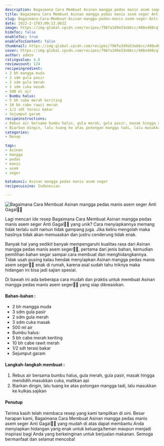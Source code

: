 ```yaml
---
description: Bagaimana Cara Membuat Asinan mangga pedas manis asem seger Anti Gagal"
title: Bagaimana Cara Membuat Asinan mangga pedas manis asem seger Anti Gagal
slug: Bagaimana-Cara-Membuat-Asinan-mangga-pedas-manis-asem-seger-Anti-Gagal
date: 2022-2-1T03:09:12.063Z
image: https://img-global.cpcdn.com/recipes/796fa3d9e53eb6cc/400x400cq70/photo.jpg
hideToc: false
enableToc: true
enableTocContent: false
thumbnail: https://img-global.cpcdn.com/recipes/796fa3d9e53eb6cc/400x400cq70/photo.jpg
cover: https://img-global.cpcdn.com/recipes/796fa3d9e53eb6cc/400x400cq70/photo.jpg
author: admin
ratingvalue: 4.8
reviewcount: 124
recipeingredient:
- 2 bh mangga muda
- 3 sdm gula pasir
- 2 sdm gula merah
- 3 sdm cuka masak
- 500 ml air
- Bumbu halus:
- 5 bh cabe merah keriting
- 10 bh cabe rawit merah
- 1/2 sdt terasi bakar
- Sejumput garam
recipeinstructions:
- Rebus air bersama bumbu halus, gula merah, gula pasir, masak hingga mendidih.masukkan cuka, matikan api
- Biarkan dingin, lalu tuang ke atas potongan mangga tadi, lalu masukkan ke kulkas.sajikan
categories:
- Resep

tags:
- Asinan
- mangga
- pedas
- manis
- asem
- seger

katakunci: Asinan mangga pedas manis asem seger
recipecuisine: Indonesian

---
```


![Bagaimana Cara Membuat Asinan mangga pedas manis asem seger Anti Gagal👩‍🍳](https://img-global.cpcdn.com/recipes/796fa3d9e53eb6cc/400x400cq70/photo.jpg)

Lagi mencari ide resep Bagaimana Cara Membuat Asinan mangga pedas manis asem seger Anti Gagal👩‍🍳 yang unik? Cara menyiapkannya memang tidak terlalu sulit namun tidak gampang juga. Jika keliru mengolah maka hasilnya tidak akan memuaskan dan justru cenderung tidak enak.

Banyak hal yang sedikit banyak mempengaruhi kualitas rasa dari Asinan mangga pedas manis asem seger👩‍🍳, pertama dari jenis bahan, kemudian pemilihan bahan segar sampai cara membuat dan menghidangkannya. Tidak usah pusing kalau hendak menyiapkan Asinan mangga pedas manis asem seger👩‍🍳 enak di rumah, karena asal sudah tahu triknya maka hidangan ini bisa jadi sajian spesial.

Di bawah ini ada beberapa cara mudah dan praktis untuk membuat Asinan mangga pedas manis asem seger👩‍🍳 yang siap dikreasikan.

<!--inarticleads1-->

#### Bahan-bahan :

- 2 bh mangga muda
- 3 sdm gula pasir
- 2 sdm gula merah
- 3 sdm cuka masak
- 500 ml air
- Bumbu halus:
- 5 bh cabe merah keriting
- 10 bh cabe rawit merah
- 1/2 sdt terasi bakar
- Sejumput garam

<!--inarticleads2-->

#### Langkah-langkah membuat :

1. Rebus air bersama bumbu halus, gula merah, gula pasir, masak hingga mendidih.masukkan cuka, matikan api
1. Biarkan dingin, lalu tuang ke atas potongan mangga tadi, lalu masukkan ke kulkas.sajikan

#### Penutup

Terima kasih telah membaca resep yang kami tampilkan di sini. Besar harapan kami, Bagaimana Cara Membuat Asinan mangga pedas manis asem seger Anti Gagal👩‍🍳 yang mudah di atas dapat membantu Anda menyiapkan hidangan yang enak untuk keluarga/teman maupun menjadi inspirasi bagi Anda yang berkeinginan untuk berjualan makanan. Semoga bermanfaat dan selamat mencoba!
